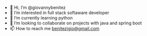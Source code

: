 - 👋 Hi, I’m @giovannybenitez
- 👀 I’m interested in full stack softaware developer
- 🌱 I’m currently learning python
- 💞️ I’m looking to collaborate on projects with java and spring boot
- 📫 How to reach me benitezjgio@gmail.com

<!---
giovannybenitez/giovannybenitez is a ✨ special ✨ repository because its `README.md` (this file) appears on your GitHub profile.
You can click the Preview link to take a look at your changes.
--->

